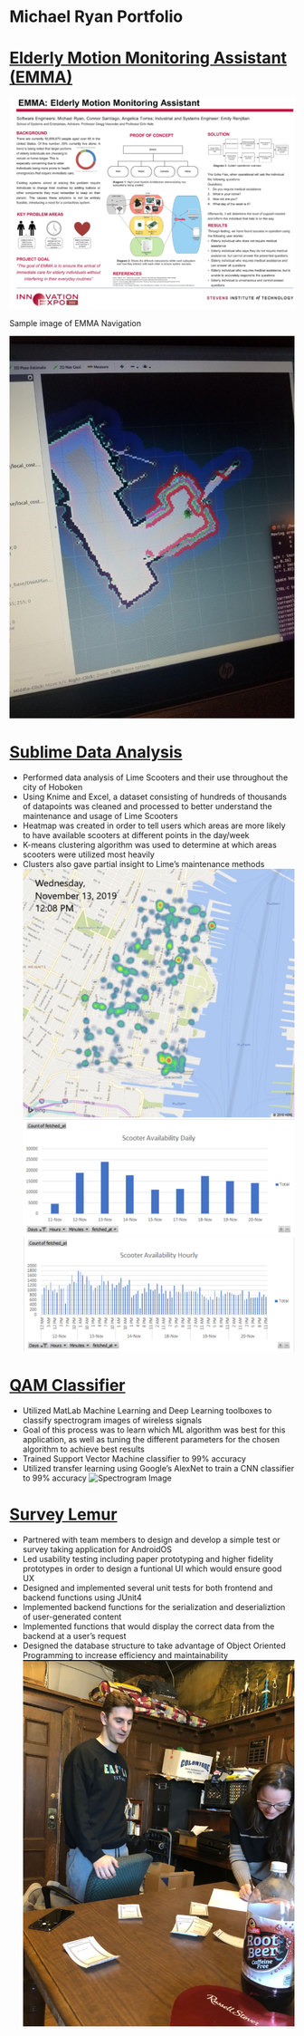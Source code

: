 # Michael Ryan Portfolio

# [Elderly Motion Monitoring Assistant (EMMA)](https://drive.google.com/file/d/1870bKgQQAoMTRz8SfDZuH0U9emzXi7nt/view?usp=sharing)
![EMMA Description](/EMMA.PNG)



Sample image of EMMA Navigation


![Navigation](/EMMA2.PNG)


# [Sublime Data Analysis](https://docs.google.com/document/d/1wE6PwQWb-wkR0DnQGO8Cj6FtwUuDU4pArvz0Keo1P20/edit?usp=sharing)
* Performed data analysis of Lime Scooters and their use throughout the city of
Hoboken
* Using Knime and Excel, a dataset consisting of hundreds of thousands of datapoints was cleaned and processed to better understand the maintenance and
usage of Lime Scooters
* Heatmap was created in order to tell users which areas are more likely to have
available scooters at different points in the day/week
* K-means clustering algorithm was used to determine at which areas scooters
were utilized most heavily
* Clusters also gave partial insight to Lime’s maintenance methods
![Scooter Heatmap](/lime1.PNG)
![Scooter Availability 1](/Lime2.PNG)
![Scooter Availability 2](/Lime3.PNG)

# [QAM Classifier](https://github.com/mryan6/IntroToAIFinalProject)
* Utilized MatLab Machine Learning and Deep Learning toolboxes to classify
spectrogram images of wireless signals
* Goal of this process was to learn which ML algorithm was best for this application, as well as tuning the different parameters for the chosen algorithm to achieve best results
* Trained Support Vector Machine classifier to 99% accuracy
* Utilized transfer learning using Google’s AlexNet to train a CNN classifier to 99%
accuracy
![Spectrogram Image](/QAM1)

# [Survey Lemur](https://github.com/ssw322/survey-monkey)
* Partnered with team members to design and develop a simple test or survey
taking application for AndroidOS
* Led usability testing including paper prototyping and higher fidelity prototypes
in order to design a funtional UI which would ensure good UX
* Designed and implemented several unit tests for both frontend and backend
functions using JUnit4
* Implemented backend functions for the serialization and deserializtion of
user-generated content
* Implemented functions that would display the correct data from the backend at
a user’s request
* Designed the database structure to take advantage of Object Oriented
Programming to increase efficiency and maintainability
![Usability Testing](/survey1.PNG)
